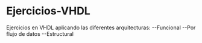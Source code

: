 # Ejercicios-VHDL
Ejercicios en VHDL aplicando las diferentes arquitecturas:
--Funcional
--Por flujo de datos
--Estructural
